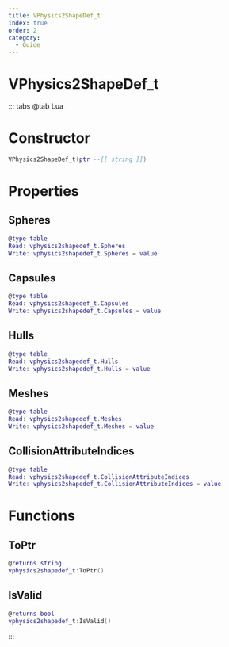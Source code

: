 ```yaml
---
title: VPhysics2ShapeDef_t
index: true
order: 2
category:
  - Guide
---
```


# VPhysics2ShapeDef_t

::: tabs
@tab Lua
# Constructor
```lua
VPhysics2ShapeDef_t(ptr --[[ string ]])
```
# Properties
## Spheres 
```lua
@type table
Read: vphysics2shapedef_t.Spheres
Write: vphysics2shapedef_t.Spheres = value
```
## Capsules 
```lua
@type table
Read: vphysics2shapedef_t.Capsules
Write: vphysics2shapedef_t.Capsules = value
```
## Hulls 
```lua
@type table
Read: vphysics2shapedef_t.Hulls
Write: vphysics2shapedef_t.Hulls = value
```
## Meshes 
```lua
@type table
Read: vphysics2shapedef_t.Meshes
Write: vphysics2shapedef_t.Meshes = value
```
## CollisionAttributeIndices 
```lua
@type table
Read: vphysics2shapedef_t.CollisionAttributeIndices
Write: vphysics2shapedef_t.CollisionAttributeIndices = value
```
# Functions
## ToPtr
```lua
@returns string
vphysics2shapedef_t:ToPtr()
```
## IsValid
```lua
@returns bool
vphysics2shapedef_t:IsValid()
```

:::